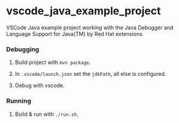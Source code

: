 # vscode_java_example_project
VSCode Java example project working with the Java Debugger and Language Support for Java(TM) by Red Hat extensions

### Debugging

1. Build project with `mvn package`.

2. In `.vscode/launch.json` set the `jdkPath`, all else is configured.

3. Debug with vscode.

### Running

1. Build & run with `./run.sh`.
